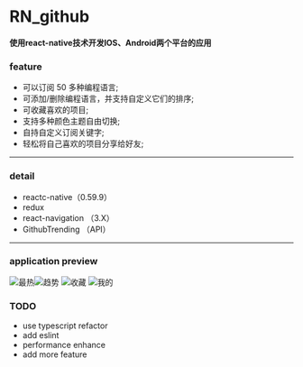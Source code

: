 # RN_github

**使用react-native技术开发IOS、Android两个平台的应用**


### feature
- 可以订阅 50 多种编程语言;
- 可添加/删除编程语言，并支持自定义它们的排序;
- 可收藏喜欢的项目;
- 支持多种颜色主题自由切换;
- 自持自定义订阅关键字;
- 轻松将自己喜欢的项目分享给好友;

---

### detail

- reactc-native（0.59.9）
- redux
- react-navigation （3.X）
- GithubTrending （API）

----

### application preview

![最热](http://project-static.gongwlin.cn/first.gif)![趋势](http://project-static.gongwlin.cn/second.gif)
![收藏](http://project-static.gongwlin.cn/three.gif)
![我的](http://project-static.gongwlin.cn/four.gif)

### TODO
- use typescript refactor
- add eslint
- performance enhance
- add more feature
